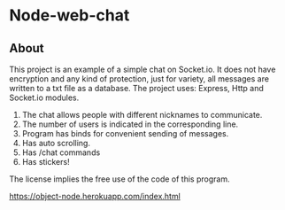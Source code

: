 # Node-web-chat

## About
This project is an example of a simple chat on Socket.io.
It does not have encryption and any kind of protection, just for variety, all messages are written to a txt file as a database.
The project uses: Express, Http and Socket.io modules.<br>
1. The chat allows people with different nicknames to communicate.
2. The number of users is indicated in the corresponding line.
3. Program has binds for convenient sending of messages.
4. Has auto scrolling.
5. Has /chat commands
6. Has stickers!<br>

The license implies the free use of the code of this program.

https://object-node.herokuapp.com/index.html
